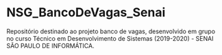# NSG_BancoDeVagas_Senai
Repositório destinado ao projeto banco de vagas, desenvolvido em grupo no curso Técnico em Desenvolvimento de Sistemas (2019-2020) - SENAI SÃO PAULO DE INFORMÁTICA. 
